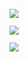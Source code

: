 [![](https://readme-typing-svg.herokuapp.com?color=solarized_dark&lines=Hi!+I+am+mabter;I+like+programming)](https://git.io/typing-svg) 


[![](https://readme-typing-svg.herokuapp.com?color=solarized_dark&lines=I'm+learning+html,css,python+and+JavaScript;I+want+to+be+Fullstack+web+developer)](https://git.io/typing-svg) 

![](https://github-profile-summary-cards.vercel.app/api/cards/profile-details?username=Mabter&theme=solarized_dark)
<!---
Mabter/Mabter is a ✨ special ✨ repository because its `README.md` (this file) appears on your GitHub profile.
You can click the Preview link to take a look at your changes.
--->

